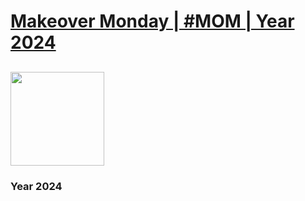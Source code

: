 
# [Makeover Monday | #MOM | Year 2024](https://www.thetableaustudentguide.com/back-2-viz-basics-previous-challenges)

## <img src="https://github.com/user-attachments/assets/be8c3127-f671-4cb4-9a11-a930e63ddadc" width="150" /> 

### Year 2024


